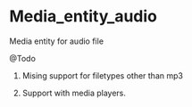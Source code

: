 # Media_entity_audio
Media entity for audio file

@Todo 
1) Mising support for filetypes other than mp3

2) Support with media players.
